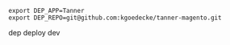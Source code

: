 ```
export DEP_APP=Tanner
export DEP_REPO=git@github.com:kgoedecke/tanner-magento.git
```

dep deploy dev
